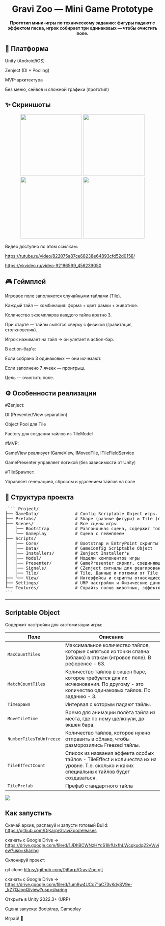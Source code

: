 <h1 align="center">Gravi Zoo — Mini Game Prototype</h1>

<p align="center"><b>Прототип мини-игры по техническому заданию: фигуры падают с эффектом песка, игрок собирает три одинаковых — чтобы очистить поле.</b></p>

## 🧰 Платформа
Unity (Android/iOS)

Zenject (DI + Pooling)

MVP-архитектура

Без меню, сейвов и сложной графики (прототип)

## ✨ Скриншоты
<p align="center">
<img src="https://redleggames.com/Games/GraviZoo/GraviZoo_Screen_05.png" width="200"/>
<img src="https://redleggames.com/Games/GraviZoo/GraviZoo_Screen_06.png" width="200"/>
<img src="https://redleggames.com/Games/GraviZoo/GraviZoo_Screen_07.png" width="200"/>
<img src="https://redleggames.com/Games/GraviZoo/GraviZoo_Screen_08.png" width="200"/>
</p>

Видео доступно по этом ссылкам:

https://rutube.ru/video/822075a87ce68238e64893cfd52d0158/

https://vkvideo.ru/video-92186599_456239050
    
## 🎮 Геймплей
Игровое поле заполняется случайными тайлами (Tile).

Каждый тайл — комбинация: форма + цвет рамки + животное.

Количество экземпляров каждого тайла кратно 3.

При старте — тайлы сыпятся сверху с физикой (гравитация, столкновения).

Игрок нажимает на тайл → он улетает в action-бар.

В action-бар'е:

Если собрано 3 одинаковых — они исчезают.

Если заполнено 7 ячеек — проигрыш.

Цель — очистить поле.


## ⚙️ Особенности реализации
#Zenject:

DI (Presenter/View separation)

Object Pool для Tile

Factory для создания тайлов из TileModel

#MVP:

GameView реализует IGameView, IMovedTile, ITileFieldService

GamePresenter управляет логикой (без зависимости от Unity)

#TileSpawner:

Управляет генерацией, сбросом и удалением тайлов на поле


## 📁 Структура проекта
<pre> ```_Project/
├── GameData/              # Config Scriptable Object игры.
├── Prefabs/               # Shape (разные фигуры) и Tile (стандартный Tile и Tileas с эффектами) префабы. 
├── Scenes/                # Все сцены игры 
│   ├── Bootstrap          # Разгоночная сцена, содержит только загрузочный экран, с неё запускаются все остальные сцены
│   └── Gameplay           # Сцена с геймплеем
├── Scripts/
│   ├── Core/              # Bootstrap и EntryPoint скрипты
│   ├── Data/              # GameConfig Scriptable Object
│   ├── Installers/        # Zenject Installer'ы
│   ├── Model/             # Модели компонентов игры
│   ├── Presenter/         # GamePresenter скрипт, соединяющий между собой View и Model
│   ├── Signals/           # СZenject сигналы для реагирования на тестовый UI, для примера
│   ├── Tile/              # Tile, Данные и потомки от Tile
├── └── View/              # Интерфейсы и скрипты относящиеся к View
├── Settings/              # URP настройки и Физические данные
└── Textures/              # Спрайты голов животных, эффектов тайлов и UI. Sprite Atlas.
``` </pre>
---

## Scriptable Object
Содержит настройки для кастомизации игры:

| Поле                     | Описание                                                                                                                                          |
|--------------------------|---------------------------------------------------------------------------------------------------------------------------------------------------|
| `MaxCountTiles`          | Максимальное количество тайлов, которые сыпяться из точки спавна (облако) в стакан (игровое поле). В референсе - 63.                              |
| `MatchCountTiles`        | Количество тайлов в экшен баре, которое требуется для их исчезновения. По другому - это количество одинаковых тайлов. По заданию - 3.             |
| `TimeSpawn`              | Интервал с которым падают тайлы.                                                                                                                  |
| `MoveTileTime`           | Время для анимации полёта тайла из места, где по нему щёлкнули, до экшен бара.                                                                    |
| `NumberTilesToUnfreeze`  | Количество тайлов, которое нужно отправить в облако, чтобы разморозились Freezed тайлы.                                                           |
| `TileEffectCount`        | Список из названия эффекта особых тайлов - TileEffect и количества их на уровне. Т.е. сколько и каких специальных тайлов будет создаваться.       |
| `TilePrefab`             | Префаб стандартного тайла                                                                                                                         |

<img src="https://redleggames.com/Games/GraviZoo/GraviZoo_GameConfig.png"/>


## Как запустить

Скачай архив, распакуй и запусти готовый Build:
https://github.com/DjKarp/GraviZoo/releases

скачать с Google Drive -> 
https://drive.google.com/file/d/1JDhBCWNzHYcS1IkfUxfhLWcgkudq22vV/view?usp=sharing


Склонируй проект:

git clone https://github.com/DjKarp/GraviZoo.git

скачать с Google Drive -> https://drive.google.com/file/d/1um9w4UCc71aC73yKdySV9e-_kZ7QJoqQ/view?usp=sharing

Открыть в Unity 2022.3+ (URP)

Сцена запуска: Bootstrap, Gameplay

Играй! 🎉
